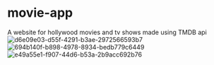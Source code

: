 # movie-app
A website for hollywood movies and tv shows made using TMDB api
![d6e09e03-d55f-4291-b3ae-2972566593b7](https://user-images.githubusercontent.com/56825541/148084466-044071a5-edf7-4187-9735-ebb5ca40b476.jpg)
![694b140f-b898-4978-8934-bedb779c6449](https://user-images.githubusercontent.com/56825541/148084486-2716c648-70d6-49c3-b2d1-35236de09187.jpg)
![e49a55e1-f907-44d6-b53a-2b9acc692b76](https://user-images.githubusercontent.com/56825541/148084649-655b0d4d-146b-476b-8fb3-9b8e642f6c91.jpg)
